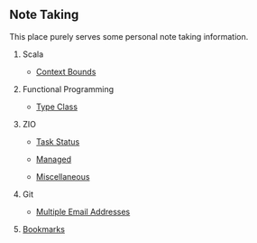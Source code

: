 ## Note Taking

This place purely serves some personal note taking information.

1. Scala

    * [Context Bounds](context-bounds.md)

2. Functional Programming 

    * [Type Class](type-class.md)

3. ZIO 

    * [Task Status](zio-task-status.md)

    * [Managed](zio-managed.md)

    * [Miscellaneous](zio-miscellaneous.md)

4. Git

    * [Multiple Email Addresses](multiple-email-addresses.md)

6. [Bookmarks](bookmarks.md)
